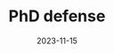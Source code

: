 ---
title: "PhD defense"
collection: news
date: 2023-11-15
desc: 'I have defended my PhD thesis <i>Image restoration with deep generative models</i>. The manuscript is available on 
<a href="https://theses.hal.science/tel-04331666">HAL</a>'
---